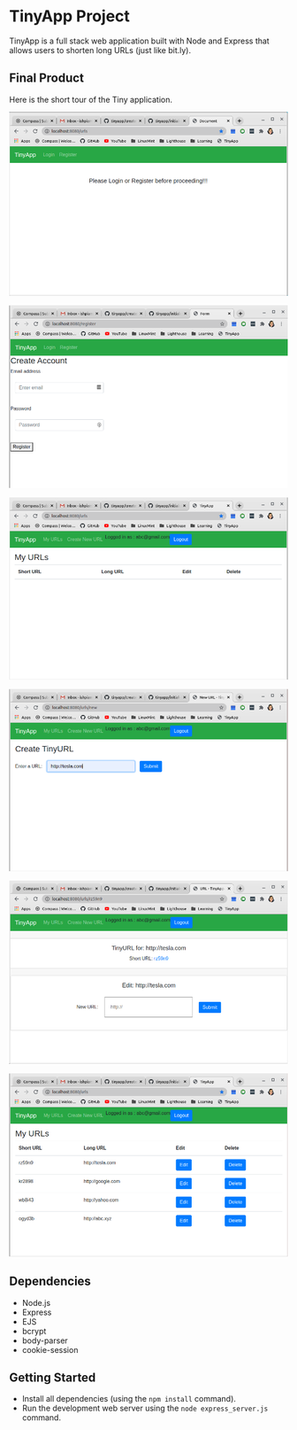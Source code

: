 # TinyApp Project

TinyApp is a full stack web application built with Node and Express that allows users to shorten long URLs (just like bit.ly).

## Final Product

Here is the short tour of the Tiny application.

!["The first page when no user is logged in!"](https://github.com/ishpiamazing/tinyapp/blob/master/docs/intro.png?raw=true)


!["Registration Page!"](https://github.com/ishpiamazing/tinyapp/blob/master/docs/register-page.png?raw=true)


!["Page after user logged in for first time!"](https://github.com/ishpiamazing/tinyapp/blob/master/docs/login-intro.png?raw=true)


!["Create New URL!"](https://github.com/ishpiamazing/tinyapp/blob/master/docs/urls-new.png?raw=true)


!["Edit URL !"](https://github.com/ishpiamazing/tinyapp/blob/master/docs/url-edit.png?raw=true)


!["Final Page !"](https://github.com/ishpiamazing/tinyapp/blob/master/docs/urls-page.png?raw=true)


## Dependencies

- Node.js
- Express
- EJS
- bcrypt
- body-parser
- cookie-session

## Getting Started

- Install all dependencies (using the `npm install` command).
- Run the development web server using the `node express_server.js` command.


